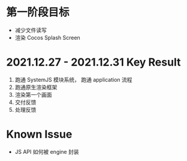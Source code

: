 # 第一阶段目标
- 减少文件读写
- 渲染 Cocos Splash Screen

# 2021.12.27 - 2021.12.31 Key Result
1. 跑通 SystemJS 模块系统， 跑通 application 流程
2. 跑通原生渲染框架
3. 渲染第一个画面
4. 交付反馈
5. 处理反馈
 
 # Known Issue
 - JS API 如何被 engine 封装